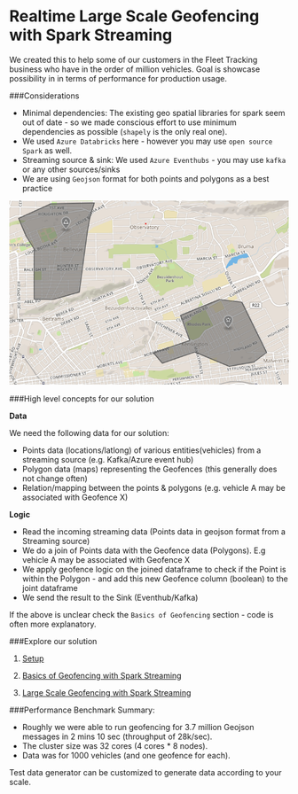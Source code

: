 # Realtime Large Scale Geofencing with Spark Streaming

We created this to help some of our customers in the Fleet Tracking business who have in the order of million vehicles. Goal is showcase possibility in in terms of performance for production usage.

###Considerations
* Minimal dependencies: The existing geo spatial libraries for spark seem out of date - so we made conscious effort to use minimum dependencies as possible (`shapely` is the only real one).
* We used `Azure Databricks` here - however you may use `open source Spark` as well.
* Streaming source & sink: We used `Azure Eventhubs` - you may use `kafka` or any other sources/sinks
* We are using `Geojson` format for both points and polygons as a best practice 


![](resources/Geofences.png)

###High level concepts for our solution

__Data__

We need the following data for our solution:
* Points data (locations/latlong) of various entities(vehicles) from a streaming source (e.g. Kafka/Azure event hub)
* Polygon data (maps) representing the Geofences (this generally does not change often)
* Relation/mapping between the points & polygons (e.g. vehicle A may be associated with Geofence X)

__Logic__
* Read the incoming streaming data (Points data in geojson format from a Streaming source) 
* We do a join of Points data with the Geofence data (Polygons). E.g vehicle A may be associated with Geofence X
* We apply geofence logic on the joined dataframe to check if the Point is within the Polygon - and add this new Geofence column (boolean) to the joint dataframe
* We send the result to the Sink (Eventhub/Kafka)

If the above is unclear check the `Basics of Geofencing` section - code is often more explanatory.

###Explore our solution
 

1. [Setup](1.%20Setup)

2. [Basics of Geofencing with Spark Streaming](2.%20Basics%20of%20Geofencing%20with%20Spark%20Streaming)

3. [Large Scale Geofencing with Spark Streaming](3.%20Large%20Scale%20Geofencing%20with%20Spark%20Streaming)


###Performance Benchmark Summary: 
* Roughly we were able to run geofencing for 3.7 million Geojson messages in 2 mins 10 sec (throughput of 28k/sec). 
* The cluster size was 32 cores (4 cores * 8 nodes). 
* Data was for 1000 vehicles (and one geofence for each).

Test data generator can be customized to generate data according to your scale.